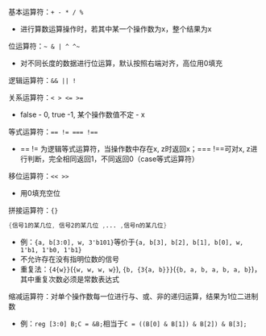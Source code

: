 基本运算符：`+ - * / %`

+ 进行算数运算操作时，若其中某一个操作数为x，整个结果为x

位运算符：`~ & | ^ ^~`

+ 对不同长度的数据进行位运算，默认按照右端对齐，高位用0填充

逻辑运算符：`&& || !`

关系运算符：`< > <= >=`

+ false - 0, true -1, 某个操作数值不定 - x

等式运算符：`== != === !==`

+ == != 为逻辑等式运算符，当操作数中存在x, z时返回x；=== !\==可对x, z进行判断，完全相同返回1，不同返回0（case等式运算符）

移位运算符：`<< >>`

+ 用0填充空位

拼接运算符：`{}`
```verilog
{信号1的某几位, 信号2的某几位 ,... ,信号n的某几位}
```

+ 例：`{a, b[3:0], w, 3'b101}`等价于`{a, b[3], b[2], b[1], b[0], w, 1'b1, 1'b0, 1'b1}`
+ 不允许存在没有指明位数的信号
+ 重复法：`{4{w}}`(`{w, w, w, w}`), `{b, {3{a, b}}}`(`{b, a, b, a, b, a, b}`)，其中重复次数必须是常数表达式

缩减运算符：对单个操作数每一位进行与、或、非的递归运算，结果为1位二进制数

+ 例：`reg [3:0] B;C = &B;`相当于`C = ((B[0] & B[1]) & B[2]) & B[3];`
